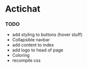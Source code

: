 # Actichat

### TODO ###
- add styling to buttons (hover stuff)
- Collapsible navbar
- add content to index
- add logo to head of page
- Coloring
- recompile css